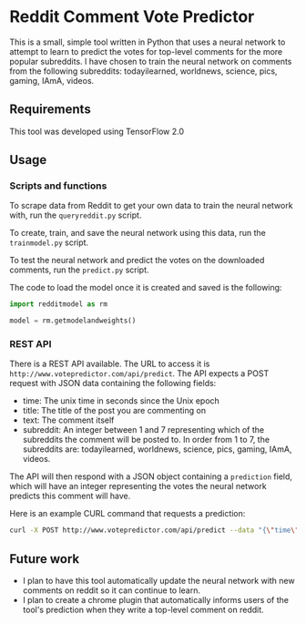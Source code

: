 # Reddit Comment Vote Predictor

This is a small, simple tool written in Python that uses a neural network to attempt 
to learn to predict the votes for top-level comments for the more popular subreddits. 
I have chosen to train the neural network on comments from the following subreddits: 
todayilearned, worldnews, science, pics, gaming, IAmA, videos.

## Requirements

This tool was developed using TensorFlow 2.0

## Usage

### Scripts and functions

To scrape data from Reddit to get your own data to train the neural network with, 
run the `queryreddit.py` script.

To create, train, and save the neural network using this data, run the `trainmodel.py` 
script.

To test the neural network and predict the votes on the downloaded comments, run 
the `predict.py` script.

The code to load the model once it is created and saved is the following: 

```python
import redditmodel as rm

model = rm.getmodelandweights()
```

### REST API

There is a REST API available. The URL to access it is `http://www.votepredictor.com/api/predict`. 
The API expects a POST request with JSON data containing the following fields:

* time: The unix time in seconds since the Unix epoch
* title: The title of the post you are commenting on
* text: The comment itself
* subreddit: An integer between 1 and 7 representing which of the subreddits the comment will be 
posted to. In order from 1 to 7, the subreddits are: todayilearned, worldnews, science, pics, gaming, IAmA, videos.

The API will then respond with a JSON object containing a `prediction` field, which will have an 
integer representing the votes the neural network predicts this comment will have.

Here is an example CURL command that requests a prediction: 

```bash
curl -X POST http://www.votepredictor.com/api/predict --data "{\"time\": 1563314096, \"title\": \"some title\", \"text\": \"some text\", \"subreddit\": 1}" --header "Content-Type: application/json"
```

## Future work

* I plan to have this tool automatically update the neural network with new comments on 
reddit so it can continue to learn.
* I plan to create a chrome plugin that automatically informs users of the tool's 
prediction when they write a top-level comment on reddit.
